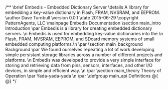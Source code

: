 /** 
	\brief		Embedis - Embedded Dictionary Server
	\details	A library for embedding a key-value dictionary in Flash, FRAM, NVSRAM, and EEPROM. 
	\author		Dave Turnbull
	\version	0.0.1
	\date		2015-06-29
	\copyright	PatternAgents, LLC
	\mainpage	Embedis Documentation
	\section	main_intro Introduction
	\par
	Embedis is a library for creating embedded dictionary servers. \n
        Embedis is used for embedding key-value dictionaries into the \n
        Flash, FRAM, NVSRAM, EEPROM, and SDcard memory systems of small embedded computing platforms.\n
	\par
	\section	main_background Background
	\par
	We found ourselves repeating a lot of work developing simple persistant storage libraries 
        across a number of different projects and platforms. \n
        Embedis was developed to provide a very simple interface for storing and retrieving data
        from pins, sensors, interfaces, and other I/O devices, in simple and efficient way. \n
        \par
	\section	main_theory Theory of Operation
	\par
	Yada-yada-yada \n
        \par
	\defgroup main_api Definitions
	@{
	@}
*/

